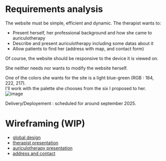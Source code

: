 # Requirements analysis

The website must be simple, efficient and dynamic. 
The therapist wants to:
- Present herself, her professional background and how she came to auriculotherapy
- Describe and present auriculotherapy including some datas about it
- Allow patients to find her (address with map, and contact form)

Of course, the website should be responsive to the device it is viewed on.

She neither needs nor wants to modify the website herself.

One of the colors she wants for the site is a light blue-green (RGB : 184, 222, 217). <br>
I'll work with the palette she chooses from the six I proposed to her.
![image](https://github.com/user-attachments/assets/1a55fa76-b023-413c-ba3a-b3f713bdd7e0)


Delivery/Deployement : scheduled for around september 2025.

# Wireframing (WIP)
- [global design](../resources/pdf/globalDesign.pdf)
- [therapist presentation](claire.pdf)
- [auriculotherapy presentation](auriculotherapy.pdf)
- [address and contact](contact.pdf)
